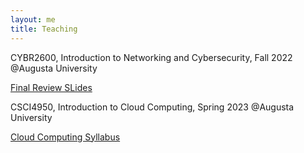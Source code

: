 ```yaml
---
layout: me
title: Teaching
---
```


CYBR2600, Introduction to Networking and Cybersecurity, Fall 2022 @Augusta University  

[Final Review SLides](https://github.com/sen-he/sen-he.github.io/blob/master/teaching/Final_Review%202600.pptx)

CSCI4950, Introduction to Cloud Computing, Spring 2023 @Augusta University

[Cloud Computing Syllabus](https://github.com/sen-he/sen-he.github.io/blob/master/teaching/Cloud%20Computing%20Syllabus.pdf)
